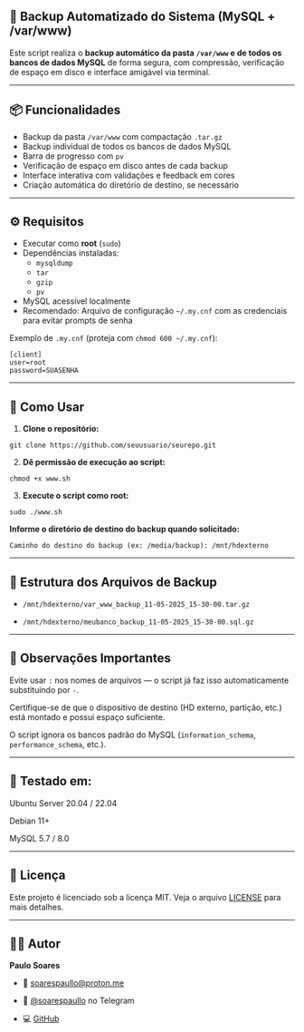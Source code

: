 ## 🔄 Backup Automatizado do Sistema (MySQL + /var/www)

Este script realiza o **backup automático da pasta `/var/www` e de todos os bancos de dados MySQL** de forma segura, com compressão, verificação de espaço em disco e interface amigável via terminal.

---

## 📦 Funcionalidades

- Backup da pasta `/var/www` com compactação `.tar.gz`
- Backup individual de todos os bancos de dados MySQL
- Barra de progresso com `pv`
- Verificação de espaço em disco antes de cada backup
- Interface interativa com validações e feedback em cores
- Criação automática do diretório de destino, se necessário

---

## ⚙️ Requisitos

- Executar como **root** (`sudo`)
- Dependências instaladas:
  - `mysqldump`
  - `tar`
  - `gzip`
  - `pv`
- MySQL acessível localmente
- Recomendado: Arquivo de configuração `~/.my.cnf` com as credenciais para evitar prompts de senha

Exemplo de `.my.cnf` (proteja com `chmod 600 ~/.my.cnf`):

```
[client]
user=root
password=SUASENHA
```

---

## 🚀 Como Usar

1. **Clone o repositório:**

```
git clone https://github.com/seuusuario/seurepo.git
```

2. **Dê permissão de execução ao script:**

```
chmod +x www.sh
```

3. **Execute o script como root:**

```
sudo ./www.sh
```

**Informe o diretório de destino do backup quando solicitado:**

```
Caminho do destino do backup (ex: /media/backup): /mnt/hdexterno
```

---

## 📁 Estrutura dos Arquivos de Backup

- `/mnt/hdexterno/var_www_backup_11-05-2025_15-30-00.tar.gz`

- `/mnt/hdexterno/meubanco_backup_11-05-2025_15-30-00.sql.gz`

---

## 🛑 Observações Importantes

Evite usar `:` nos nomes de arquivos — o script já faz isso automaticamente substituindo por `-`.

Certifique-se de que o dispositivo de destino (HD externo, partição, etc.) está montado e possui espaço suficiente.

O script ignora os bancos padrão do MySQL (`information_schema`, `performance_schema`, etc.).

---

## 🧪 Testado em:

Ubuntu Server 20.04 / 22.04

Debian 11+

MySQL 5.7 / 8.0

---

## 📄 Licença

Este projeto é licenciado sob a licença MIT. Veja o arquivo [LICENSE](https://github.com/soarespaullo/www/blob/main/LICENSE) para mais detalhes.

---

## 👨‍💻 Autor

**Paulo Soares**

- 📧 [soarespaullo@proton.me](mailto:soarespaullo@proton.me)

- 💬 [@soarespaullo](https://t.me/soarespaullo) no Telegram

- 💻 [GitHub](https://github.com/soarespaullo)
